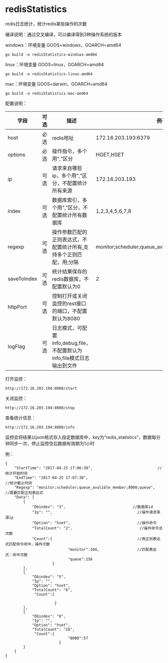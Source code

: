 # redisStatistics
redis日志统计，统计redis某些操作的次数

编译说明：通过交叉编译，可以编译得到3种操作系统的版本

windows：环境变量 GOOS=windows，GOARCH=amd64

```
go build -o redisStatistics-windiws-amd64
```

linux：环境变量 GOOS=linux，GOARCH=amd64

```
go build -o redisStatistics-linux-amd64
```

mac：环境变量 GOOS=darwin，GOARCH=amd64

```
go build -o redisStatistics-mac-amd64
```



配置说明：

| 字段          | 可选   | 描述                                       | 例子                  |
| ----------- | ---- | ---------------------------------------- | ------------------- |
| host        | 必选   | redis地址                                  | 172.16.203.193:6379 |
| options     | 必选   | 操作指令，多个用“,”区分                            | HGET,HSET           |
| ip          | 可选   | 请求来自哪些ip，多个用“,”区分，不配置统计所有来源              | 172.16.203.193      |
| index       | 可选   | 数据库索引，多个用“,”区分，不配置统计所有数据库                | 1,2,3,4,5,6,7,8     |
| regexp      | 可选   | 操作参数匹配的正则表达式，不配置统计所有,支持多个正则匹配，用;分隔                     | monitor;scheduler;queue_avalible_member;8000;queue             |
| saveToIndex | 可选   | 统计结果保存的redis数据库，不配置默认为0                  | 2                   |
| httpPort    | 可选   | 控制打开或关闭监控的rest接口的端口，不配置默认为8080           |                     |
| logFlag     | 可选   | 日志模式，可配置info,debug,file，不配置默认为info,file模式日志输出到文件 |                     |



打开监控：

```
http://172.16.203.194:8080/start

```

关闭监控：

```
http://172.16.203.194:8080/stop

```

查看统计信息：
```
http://172.16.203.194:8080/info

```

监控会将结果以json格式存入指定数据库中，key为“redis_statistics”，数据每分钟同步一次，停止监控空后数据有效期为1小时

例：

```
{
    "StartTime": "2017-04-25 17:06:30",                             //统计开始时间
    "EndTime": "2017-04-25 17:07:30",                                //统计截止时间
    "Regexp": "monitor;scheduler;queue_avalible_member;8000;queue",  //需要匹配正则表达式
    "Data": [
        {
            "Dbindex": "3",                              //数据库id
            "Ip": "",                                      //操作请求来源ip
            "Option": "hset",                              //操作命令
            "TotalCount": "2",                              //操作命令总次数
            "Count":{                                      //用正则表达式匹配命令命中，操作次数
                            "monitor":104,                 //匹配表达式：命中次数
                            "queue":156
                     }
        },
        {
            "Dbindex": "5",
            "Ip": "",
            "Option": "hset",
            "TotalCount": "6",
             "Count":{

                      }
        },
        {
            "Dbindex": "8",
            "Ip": "",
            "Option": "hset",
            "TotalCount": "26",
             "Count":{
                            "8000":57
                        }
        }
    ]
}
```

